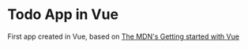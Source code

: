 # Todo App in Vue

First app created in Vue, based on [The MDN's Getting started with Vue](https://developer.mozilla.org/en-US/docs/Learn/Tools_and_testing/Client-side_JavaScript_frameworks/Vue_getting_started)
